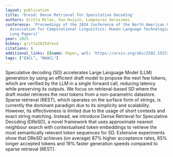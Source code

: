 ```yaml
---
layout: publication
title: 'Dresd: Dense Retrieval For Speculative Decoding'
authors: Gritta Milan, Xue Huiyin, Lampouras Gerasimos
conference: 'Proceedings of the 2024 Conference of the North American Chapter of the
  Association for Computational Linguistics: Human Language Technologies (Volume 1:
  Long Papers)'
year: 2025
bibkey: gritta2025dresd
citations: 6
additional_links: [{name: Paper, url: 'https://arxiv.org/abs/2502.15572'}]
tags: ["EACL", "NAACL"]
---
```

Speculative decoding (SD) accelerates Large Language Model (LLM) generation by using an efficient draft model to propose the next few tokens, which are verified by the LLM in a single forward call, reducing latency while preserving its outputs. We focus on retrieval-based SD where the draft model retrieves the next tokens from a non-parametric datastore. Sparse retrieval (REST), which operates on the surface form of strings, is currently the dominant paradigm due to its simplicity and scalability. However, its effectiveness is limited due to the usage of short contexts and exact string matching. Instead, we introduce Dense Retrieval for Speculative Decoding (DReSD), a novel framework that uses approximate nearest neighbour search with contextualised token embeddings to retrieve the most semantically relevant token sequences for SD. Extensive experiments show that DReSD achieves (on average) 87% higher acceptance rates, 65% longer accepted tokens and 19% faster generation speeds compared to sparse retrieval (REST).